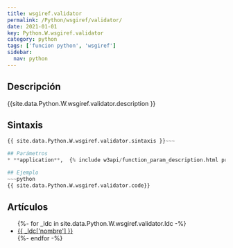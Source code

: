 ```yaml
---
title: wsgiref.validator
permalink: /Python/wsgiref/validator/
date: 2021-01-01
key: Python.W.wsgiref.validator
category: python
tags: ['funcion python', 'wsgiref']
sidebar: 
  nav: python
---
```


## Descripción
{{site.data.Python.W.wsgiref.validator.description }}

## Sintaxis
~~~python
{{ site.data.Python.W.wsgiref.validator.sintaxis }}~~~

## Parámetros
* **application**,  {% include w3api/function_param_description.html propiedad=site.data.Python.W.wsgiref.validator valor="application" %}

## Ejemplo
~~~python
{{ site.data.Python.W.wsgiref.validator.code}}
~~~

## Artículos
<ul>
{%- for _ldc in site.data.Python.W.wsgiref.validator.ldc -%}
   <li>
       <a href="{{_ldc['url'] }}">{{ _ldc['nombre'] }}</a>
   </li>
{%- endfor -%}
</ul>
